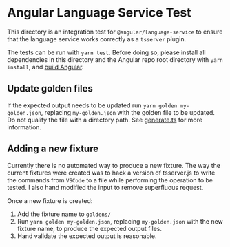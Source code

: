 # Angular Language Service Test

This directory is an integration test for `@angular/language-service` to ensure
that the language service works correctly as a `tsserver` plugin.

The tests can be run with `yarn test`. Before doing so, please install all dependencies in this
directory and the Angular repo root directory with `yarn install`, and
[build Angular](../../docs/DEVELOPER.md#building).

## Update golden files

If the expected output needs to be updated run `yarn golden my-golden.json`, replacing
`my-golden.json` with the golden file to be updated. Do not qualify the file with a directory path.
See [generate.ts](./generate.ts) for more information.

## Adding a new fixture

Currently there is no automated way to produce a new fixture. The way the
current fixtures were created was to hack a version of tsserver.js to write the
commands from `VSCode` to a file while performing the operation to be tested.
I also hand modified the input to remove superfluous request.

Once a new fixture is created:

1) Add the fixture name to `goldens/`
2) Run `yarn golden my-golden.json`, replacing `my-golden.json` with the new fixture name, to
   produce the expected output files.
3) Hand validate the expected output is reasonable.
